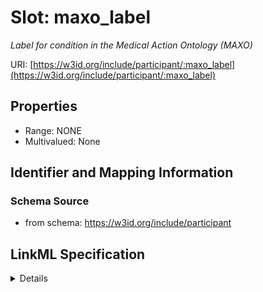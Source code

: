 # Slot: maxo_label
_Label for condition in the Medical Action Ontology (MAXO)_


URI: [https://w3id.org/include/participant/:maxo_label](https://w3id.org/include/participant/:maxo_label)



<!-- no inheritance hierarchy -->




## Properties

* Range: NONE
* Multivalued: None







## Identifier and Mapping Information







### Schema Source


* from schema: https://w3id.org/include/participant




## LinkML Specification

<details>
```yaml
name: maxo_label
definition_uri: include:maxo_label
description: Label for condition in the Medical Action Ontology (MAXO)
title: Maxo Label
from_schema: https://w3id.org/include/participant
rank: 1000
alias: maxo_label
domain_of:
- Condition

```
</details>